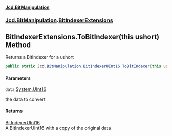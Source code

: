 #### [Jcd.BitManipulation](index.md 'index')
### [Jcd.BitManipulation](Jcd.BitManipulation.md 'Jcd.BitManipulation').[BitIndexerExtensions](Jcd.BitManipulation.BitIndexerExtensions.md 'Jcd.BitManipulation.BitIndexerExtensions')

## BitIndexerExtensions.ToBitIndexer(this ushort) Method

Returns a BitIndexer for a ushort

```csharp
public static Jcd.BitManipulation.BitIndexerUInt16 ToBitIndexer(this ushort data);
```
#### Parameters

<a name='Jcd.BitManipulation.BitIndexerExtensions.ToBitIndexer(thisushort).data'></a>

`data` [System.UInt16](https://docs.microsoft.com/en-us/dotnet/api/System.UInt16 'System.UInt16')

the data to convert

#### Returns
[BitIndexerUInt16](Jcd.BitManipulation.BitIndexerUInt16.md 'Jcd.BitManipulation.BitIndexerUInt16')  
A BitIndexerUInt16 with a copy of the original data